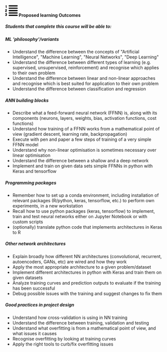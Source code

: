#### <img border="0" src="icons/content.svg" width="40" height="40"> Proposed learning Outcomes

##### Students that complete this course will be able to:

##### ML 'philosophy'/variants
- Understand the difference between the concepts of "Artificial Intelligence",
 "Machine Learning", "Neural Networks", "Deep Learning"
- Understand the difference between different types of learning (e.g.
  supervised, unsupervised, reinforcement) and recognise which applies to
  their own problem
- Understand the difference between linear and non-linear approaches and
recognise which is best suited for application to their own problem
- Understand the difference between classification and regression

##### ANN building blocks
- Describe what a feed-forward neural network (FFNN) is, along with its
components (neurons, layers, weights, bias, activation functions,
  cost functions)
- Understand how training of a FFNN works from a mathematical point of view
(gradient descent, learning rate, backpropagation)
- Execute with pen and paper a few steps of training of a very simple
FFNN model
- Understand why non-linear optimisation is sometimes necessary over
linear optimisation
- Understand the difference between a shallow and a deep network
- Implement and train on given data sets simple FFNNs in python with
Keras and tensorflow

##### Programming packages
- Remember how to set up a conda environment, including installation of
relevant packages (R/python, keras, tensorflow, etc.) to perform own
experiments, in a new workstation
- Recall how to use python packages (keras, tensorflow) to implement,
train and test neural networks either on Jupyter Notebook or with
custom scripts
- (optionally) translate python code that implements architectures in
Keras to R

##### Other network architectures
- Explain broadly how different NN architectures (convolutional,
  recurrent, autoencoders, GANs, etc) are wired and how they work
- Apply the most appropriate architecture to a given problem/dataset
- Implement different architectures in python with Keras and train them
on given datasets
- Analyze training curves and prediction outputs to evaluate if the
training has been successful
- Debug possible issues with the training and suggest changes to fix them

##### Good practices in project design
- Understand how cross-validation is using in NN training
- Understand the difference between training, validation and testing
- Understand what overfitting is from a mathematical point of view,
and what issues it causes
- Recognise overfitting by looking at training curves
- Apply the right tools to curb/fix overfitting issues
